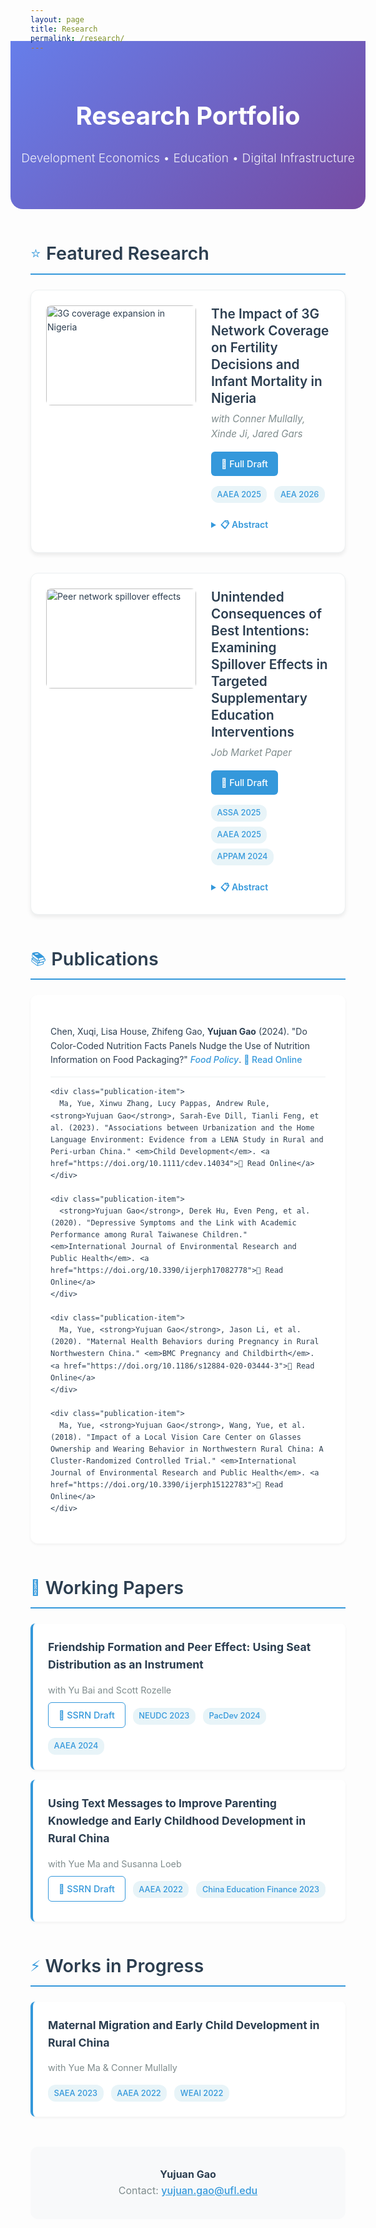 ```yaml
---
layout: page
title: Research
permalink: /research/
---
```


<style>
:root {
  --primary-color: #2c3e50;
  --accent-color: #3498db;
  --text-color: #2c3e50;
  --muted-color: #7f8c8d;
  --border-color: #ecf0f1;
  --hover-color: #f8f9fa;
}

.research-container { 
  max-width: 900px; 
  margin: 0 auto; 
  font-family: -apple-system, BlinkMacSystemFont, 'Segoe UI', Roboto, sans-serif;
  line-height: 1.6;
  color: var(--text-color);
}

.hero-section {
  text-align: center;
  padding: 2rem 0 3rem;
  background: linear-gradient(135deg, #667eea 0%, #764ba2 100%);
  color: white;
  margin: -2rem -2rem 3rem;
  border-radius: 0 0 20px 20px;
}

.hero-section h1 { 
  font-size: 2.5rem; 
  margin-bottom: 0.5rem; 
  font-weight: 700;
}

.hero-section .subtitle { 
  font-size: 1.2rem; 
  opacity: 0.9;
  font-weight: 300;
}

.section-header {
  display: flex;
  align-items: center;
  margin: 3rem 0 1.5rem;
  padding-bottom: 0.5rem;
  border-bottom: 2px solid var(--accent-color);
}

.section-header h2 {
  font-size: 1.8rem;
  margin: 0;
  font-weight: 600;
  color: var(--primary-color);
}

.section-header .icon {
  font-size: 1.5rem;
  margin-right: 0.5rem;
  color: var(--accent-color);
}

/* Featured papers with enhanced design */
.featured-paper {
  display: grid;
  grid-template-columns: 240px 1fr;
  gap: 1.5rem;
  padding: 1.5rem;
  margin-bottom: 2rem;
  background: white;
  border-radius: 12px;
  box-shadow: 0 4px 6px rgba(0,0,0,0.07);
  border: 1px solid var(--border-color);
  transition: all 0.3s ease;
}

.featured-paper:hover {
  transform: translateY(-2px);
  box-shadow: 0 8px 25px rgba(0,0,0,0.1);
}

.featured-paper img {
  width: 100%;
  max-width: 240px;
  height: 160px;
  object-fit: cover;
  border-radius: 8px;
  border: none;
}

.paper-content h3 {
  margin: 0 0 0.5rem;
  font-size: 1.3rem;
  font-weight: 600;
  color: var(--primary-color);
  line-height: 1.3;
}

.paper-meta {
  color: var(--muted-color);
  font-size: 0.95rem;
  margin: 0.3rem 0 1rem;
  font-style: italic;
}

.paper-actions {
  margin: 1rem 0;
}

.btn {
  display: inline-block;
  padding: 0.5rem 1rem;
  margin-right: 0.5rem;
  margin-bottom: 0.5rem;
  background: var(--accent-color);
  color: white;
  text-decoration: none;
  border-radius: 6px;
  font-size: 0.9rem;
  font-weight: 500;
  transition: all 0.2s ease;
}

.btn:hover {
  background: #2980b9;
  transform: translateY(-1px);
  text-decoration: none;
  color: white;
}

.btn-outline {
  background: transparent;
  color: var(--accent-color);
  border: 1px solid var(--accent-color);
}

.btn-outline:hover {
  background: var(--accent-color);
  color: white;
}

/* Abstract toggle */
details {
  margin-top: 1rem;
}

details summary {
  cursor: pointer;
  font-weight: 600;
  color: var(--accent-color);
  padding: 0.5rem 0;
  border-radius: 4px;
  transition: color 0.2s ease;
}

details summary:hover {
  color: #2980b9;
}

details p {
  margin-top: 1rem;
  padding: 1rem;
  background: var(--hover-color);
  border-radius: 6px;
  border-left: 4px solid var(--accent-color);
}

/* Publications list */
.publication-list {
  background: white;
  padding: 2rem;
  border-radius: 12px;
  box-shadow: 0 2px 4px rgba(0,0,0,0.05);
  margin-bottom: 2rem;
}

.publication-item {
  padding: 1rem 0;
  border-bottom: 1px solid var(--border-color);
  transition: background 0.2s ease;
}

.publication-item:last-child {
  border-bottom: none;
}

.publication-item:hover {
  background: var(--hover-color);
  padding-left: 1rem;
  margin-left: -1rem;
  border-radius: 6px;
}

.publication-item strong {
  color: var(--primary-color);
}

.publication-item em {
  color: var(--accent-color);
  font-weight: 500;
}

.publication-item a {
  color: var(--accent-color);
  text-decoration: none;
  font-weight: 500;
}

.publication-item a:hover {
  text-decoration: underline;
}

/* Working papers section */
.working-paper {
  padding: 1.5rem;
  margin-bottom: 1rem;
  background: white;
  border-radius: 8px;
  border-left: 4px solid var(--accent-color);
  box-shadow: 0 2px 4px rgba(0,0,0,0.05);
}

.working-paper h4 {
  margin: 0 0 0.5rem;
  font-size: 1.1rem;
  color: var(--primary-color);
}

.working-paper .authors {
  color: var(--muted-color);
  font-size: 0.9rem;
  margin-bottom: 0.5rem;
}

.tag {
  display: inline-block;
  background: #e8f4f8;
  color: var(--accent-color);
  padding: 0.2rem 0.6rem;
  border-radius: 12px;
  font-size: 0.8rem;
  font-weight: 500;
  margin-right: 0.5rem;
  margin-top: 0.5rem;
}

/* Responsive design */
@media (max-width: 768px) {
  .featured-paper {
    grid-template-columns: 1fr;
    gap: 1rem;
  }
  
  .featured-paper img {
    width: 100%;
    max-width: 100%;
    height: 220px;
  }
  
  .hero-section {
    margin: -1rem -1rem 2rem;
    padding: 1.5rem 1rem;
  }
  
  .research-container {
    padding: 0 1rem;
  }
}

@media (max-width: 1024px) {
  .featured-paper {
    grid-template-columns: 240px 1fr;
  }
  
  .featured-paper img {
    width: 240px;
    max-width: 240px;
    height: 160px;
  }
}
</style>

<div class="research-container">
  <div class="hero-section">
    <h1>Research Portfolio</h1>
    <p class="subtitle">Development Economics • Education • Digital Infrastructure</p>
  </div>

  <div class="section-header">
    <span class="icon">⭐</span>
    <h2>Featured Research</h2>
  </div>

  <div class="featured-paper">
    <img src="{{ '/3G-coverage.png' | relative_url }}" alt="3G coverage expansion in Nigeria">
    <div class="paper-content">
      <h3>The Impact of 3G Network Coverage on Fertility Decisions and Infant Mortality in Nigeria</h3>
      <p class="paper-meta">with Conner Mullally, Xinde Ji, Jared Gars</p>
      <div class="paper-actions">
        <a href="https://www.dropbox.com/scl/fi/qji2by7izuma4aoylhh61/Broadband_and_Fertility_in_Nigeria-compressed.pdf?rlkey=flzoxw0uckk4h22sux8fs3hb7&dl=0" class="btn">📄 Full Draft</a>
        <span class="tag">AAEA 2025</span>
        <span class="tag">AEA 2026</span>
      </div>
      <details>
        <summary>📋 Abstract</summary>
        <p>Using Nigerian DHS data (2013–2018) linked to 3G rollout across 725 local government areas, we find that a one standard deviation increase in coverage reduces birth probability among women aged 12–20 by 1.4–18 percentage points. Effects operate through delayed cohabitation and childbearing rather than contraceptive uptake, alongside increased skilled employment and stronger household bargaining power.</p>
      </details>
    </div>
  </div>

  <div class="featured-paper">
    <img src="{{ '/network-diagram.png' | relative_url }}" alt="Peer network spillover effects">
    <div class="paper-content">
      <h3>Unintended Consequences of Best Intentions: Examining Spillover Effects in Targeted Supplementary Education Interventions</h3>
      <p class="paper-meta">Job Market Paper</p>
      <div class="paper-actions">
        <a href="https://www.dropbox.com/scl/fi/z1hparrh8ltcy1te3n7w1/Spillover_Effect.pdf?rlkey=5bcw0rvf4bmk1zjem7mh81mzd&st=1i97r34e&dl=0" class="btn">📄 Full Draft</a>
        <span class="tag">ASSA 2025</span>
        <span class="tag">AAEA 2025</span>
        <span class="tag">APPAM 2024</span>
      </div>
      <details>
        <summary>📋 Abstract</summary>
        <p>Field experiment across 130 rural Chinese boarding schools comparing computer-assisted learning and workbook interventions. Results reveal significant negative spillovers from workbook treatments on non-targeted students, particularly those with close peer connections. The mechanism appears motivational: observing peers receive extra resources reduces confidence in academic effort. Computer-assisted learning conducted outside classrooms shows no such spillovers.</p>
      </details>
    </div>
  </div>

  <div class="section-header">
    <span class="icon">📚</span>
    <h2>Publications</h2>
  </div>

  <div class="publication-list">
    <div class="publication-item">
      Chen, Xuqi, Lisa House, Zhifeng Gao, <strong>Yujuan Gao</strong> (2024). "Do Color-Coded Nutrition Facts Panels Nudge the Use of Nutrition Information on Food Packaging?" <em>Food Policy</em>. <a href="https://doi.org/10.1016/j.foodpol.2024.102730">📖 Read Online</a>
    </div>
    
    <div class="publication-item">
      Ma, Yue, Xinwu Zhang, Lucy Pappas, Andrew Rule, <strong>Yujuan Gao</strong>, Sarah-Eve Dill, Tianli Feng, et al. (2023). "Associations between Urbanization and the Home Language Environment: Evidence from a LENA Study in Rural and Peri-urban China." <em>Child Development</em>. <a href="https://doi.org/10.1111/cdev.14034">📖 Read Online</a>
    </div>
    
    <div class="publication-item">
      <strong>Yujuan Gao</strong>, Derek Hu, Even Peng, et al. (2020). "Depressive Symptoms and the Link with Academic Performance among Rural Taiwanese Children." <em>International Journal of Environmental Research and Public Health</em>. <a href="https://doi.org/10.3390/ijerph17082778">📖 Read Online</a>
    </div>
    
    <div class="publication-item">
      Ma, Yue, <strong>Yujuan Gao</strong>, Jason Li, et al. (2020). "Maternal Health Behaviors during Pregnancy in Rural Northwestern China." <em>BMC Pregnancy and Childbirth</em>. <a href="https://doi.org/10.1186/s12884-020-03444-3">📖 Read Online</a>
    </div>
    
    <div class="publication-item">
      Ma, Yue, <strong>Yujuan Gao</strong>, Wang, Yue, et al. (2018). "Impact of a Local Vision Care Center on Glasses Ownership and Wearing Behavior in Northwestern Rural China: A Cluster-Randomized Controlled Trial." <em>International Journal of Environmental Research and Public Health</em>. <a href="https://doi.org/10.3390/ijerph15122783">📖 Read Online</a>
    </div>
  </div>

  <div class="section-header">
    <span class="icon">🔬</span>
    <h2>Working Papers</h2>
  </div>

  <div class="working-paper">
    <h4>Friendship Formation and Peer Effect: Using Seat Distribution as an Instrument</h4>
    <p class="authors">with Yu Bai and Scott Rozelle</p>
    <a href="https://dx.doi.org/10.2139/ssrn.4828554" class="btn btn-outline">📄 SSRN Draft</a>
    <span class="tag">NEUDC 2023</span>
    <span class="tag">PacDev 2024</span>
    <span class="tag">AAEA 2024</span>
  </div>

  <div class="working-paper">
    <h4>Using Text Messages to Improve Parenting Knowledge and Early Childhood Development in Rural China</h4>
    <p class="authors">with Yue Ma and Susanna Loeb</p>
    <a href="https://ssrn.com/abstract=4969618" class="btn btn-outline">📄 SSRN Draft</a>
    <span class="tag">AAEA 2022</span>
    <span class="tag">China Education Finance 2023</span>
  </div>

  <div class="section-header">
    <span class="icon">⚡</span>
    <h2>Works in Progress</h2>
  </div>

  <div class="working-paper">
    <h4>Maternal Migration and Early Child Development in Rural China</h4>
    <p class="authors">with Yue Ma & Conner Mullally</p>
    <span class="tag">SAEA 2023</span>
    <span class="tag">AAEA 2022</span>
    <span class="tag">WEAI 2022</span>
  </div>

  <div style="text-align: center; margin-top: 3rem; padding: 2rem; background: var(--hover-color); border-radius: 12px;">
    <p style="margin: 0; color: var(--muted-color); font-size: 1rem;">
      <strong style="color: var(--primary-color);">Yujuan Gao</strong><br>
      Contact: <a href="mailto:yujuan.gao@ufl.edu" style="color: var(--accent-color); font-weight: 500;">yujuan.gao@ufl.edu</a>
    </p>
  </div>
</div>
